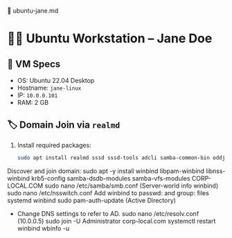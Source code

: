 📂 ubuntu-jane.md
# 🧑‍💻 Ubuntu Workstation – Jane Doe 

## 🔧 VM Specs
- OS: Ubuntu 22.04 Desktop
- Hostname: `jane-linux`
- IP: `10.0.0.101`
- RAM: 2 GB

## 🏷️ Domain Join via `realmd`
1. Install required packages:
   ```bash
   sudo apt install realmd sssd sssd-tools adcli samba-common-bin oddjob oddjob-mkhomedir packagekit
Discover and join domain:
sudo apt -y install winbind libpam-winbind libnss-winbind krb5-config samba-dsdb-modules samba-vfs-modules
CORP-LOCAL.COM
sudo nano /etc/samba/smb.conf
(Server-world info winbind)
sudo nano /etc/nsswitch.conf
  Add winbind to passwd: and group: files systemd winbind
sudo pam-auth-update (Active Directory)
- Change DNS settings to refer to AD.
    sudo nano /etc/resolv.conf (10.0.0.5)
sudo join -U Administrator corp-local.com
systemctl restart winbind
wbinfo -u
